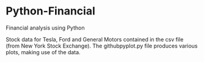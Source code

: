# Python-Financial
Financial analysis using Python

Stock data for Tesla, Ford and General Motors contained in the csv file (from New York Stock Exchange). The githubpyplot.py file produces various plots, making use of the data.
